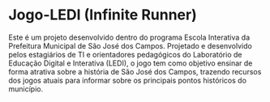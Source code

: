 # Jogo-LEDI (Infinite Runner)
Este é um projeto desenvolvido dentro do programa Escola Interativa da Prefeitura Municipal de São José dos Campos. Projetado e desenvolvido pelos estagiários de TI e orientadores pedagógicos do Laboratório de Educação Digital e Interativa (LEDI), o jogo tem como objetivo ensinar de forma atrativa sobre a história de São José dos Campos, trazendo recursos dos jogos atuais para informar sobre os principais pontos históricos do município.
